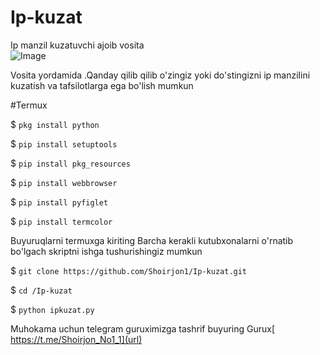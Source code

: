 # Ip-kuzat
Ip manzil kuzatuvchi ajoib vosita  
![Image](https://user-images.githubusercontent.com/121060727/235462451-7e10ee64-e21d-40a2-9a36-d9017d47d3ce.jpg)

Vosita yordamida .Qanday qilib qilib o'zingiz yoki do'stingizni ip manzilini kuzatish va tafsilotlarga ega bo'lish mumkun

#Termux

$ ```pkg install python```

$ ```pip install setuptools```

$ ```pip install pkg_resources```

$ ```pip install webbrowser```

$ ```pip install pyfiglet```

$ ```pip install termcolor```

  
Buyuruqlarni termuxga kiriting 
Barcha kerakli kutubxonalarni o'rnatib bo'lgach skriptni ishga tushurishingiz mumkun

  $  ```git clone https://github.com/Shoirjon1/Ip-kuzat.git```

  $  ```cd /Ip-kuzat```

  $  ```python ipkuzat.py```
  
Muhokama uchun telegram guruximizga tashrif buyuring
Gurux[ https://t.me/Shoirjon_No1_1](url)

